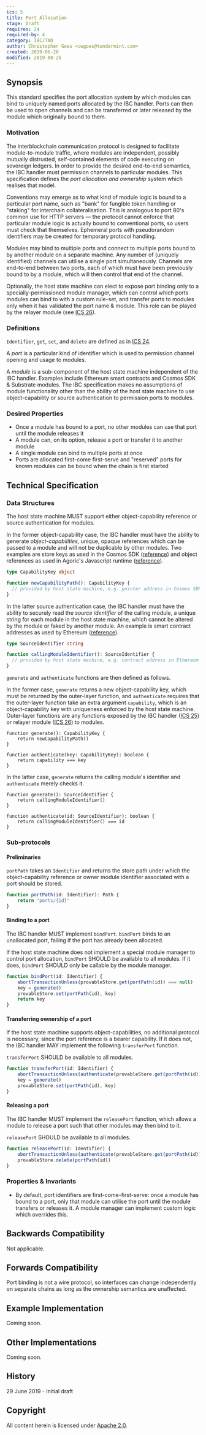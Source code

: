 ```yaml
---
ics: 5
title: Port Allocation
stage: Draft
requires: 24
required-by: 4
category: IBC/TAO
author: Christopher Goes <cwgoes@tendermint.com>
created: 2019-06-20
modified: 2019-08-25
---
```


## Synopsis

This standard specifies the port allocation system by which modules can bind to uniquely named ports allocated by the IBC handler.
Ports can then be used to open channels and can be transferred or later released by the module which originally bound to them.

### Motivation

The interblockchain communication protocol is designed to facilitate module-to-module traffic, where modules are independent, possibly mutually distrusted, self-contained
elements of code executing on sovereign ledgers. In order to provide the desired end-to-end semantics, the IBC handler must permission channels to particular modules.
This specification defines the *port allocation and ownership* system which realises that model.

Conventions may emerge as to what kind of module logic is bound to a particular port name, such as "bank" for fungible token handling or "staking" for interchain collateralisation.
This is analogous to port 80's common use for HTTP servers — the protocol cannot enforce that particular module logic is actually bound to conventional ports, so
users must check that themselves. Ephemeral ports with pseudorandom identifiers may be created for temporary protocol handling.

Modules may bind to multiple ports and connect to multiple ports bound to by another module on a separate machine. Any number of (uniquely identified) channels can utilise a single
port simultaneously. Channels are end-to-end between two ports, each of which must have been previously bound to by a module, which will then control that end of the channel.

Optionally, the host state machine can elect to expose port binding only to a specially-permissioned module manager,
which can control which ports modules can bind to with a custom rule-set, and transfer ports to modules only when it
has validated the port name & module. This role can be played by the relayer module (see [ICS 26](../ics-026-relayer-module)).

### Definitions

`Identifier`, `get`, `set`, and `delete` are defined as in [ICS 24](../ics-024-host-requirements).

A *port* is a particular kind of identifier which is used to permission channel opening and usage to modules.

A *module* is a sub-component of the host state machine independent of the IBC handler. Examples include Ethereum smart contracts and Cosmos SDK & Substrate modules.
The IBC specification makes no assumptions of module functionality other than the ability of the host state machine to use object-capability or source authentication to permission ports to modules.

### Desired Properties

- Once a module has bound to a port, no other modules can use that port until the module releases it
- A module can, on its option, release a port or transfer it to another module
- A single module can bind to multiple ports at once
- Ports are allocated first-come first-serve and "reserved" ports for known modules can be bound when the chain is first started

## Technical Specification

### Data Structures

The host state machine MUST support either object-capability reference or source authentication for modules.

In the former object-capability case, the IBC handler must have the ability to generate *object-capabilities*, unique, opaque references
which can be passed to a module and will not be duplicable by other modules. Two examples are store keys as used in the Cosmos SDK ([reference](https://github.com/cosmos/cosmos-sdk/blob/master/store/types/store.go#L224))
and object references as used in Agoric's Javascript runtime ([reference](https://github.com/Agoric/SwingSet)).

```typescript
type CapabilityKey object
```

```typescript
function newCapabilityPath(): CapabilityKey {
  // provided by host state machine, e.g. pointer address in Cosmos SDK
}
```

In the latter source authentication case, the IBC handler must have the ability to securely read the *source identifier* of the calling module,
a unique string for each module in the host state machine, which cannot be altered by the module or faked by another module.
An example is smart contract addresses as used by Ethereum ([reference](https://ethereum.github.io/yellowpaper/paper.pdf)).

```typescript
type SourceIdentifier string
```

```typescript
function callingModuleIdentifier(): SourceIdentifier {
  // provided by host state machine, e.g. contract address in Ethereum
}
```

`generate` and `authenticate` functions are then defined as follows.

In the former case, `generate` returns a new object-capability key, which must be returned by the outer-layer function, and `authenticate` requires that the outer-layer function take an extra argument `capability`, which is an object-capability key with uniqueness enforced by the host state machine. Outer-layer functions are any functions exposed by the IBC handler ([ICS 25](../ics-025-handler-interface)) or relayer module ([ICS 26](../ics-026-relayer-module)) to modules.

```
function generate(): CapabilityKey {
    return newCapabilityPath()
}
```

```
function authenticate(key: CapabilityKey): boolean {
    return capability === key
}
```

In the latter case, `generate` returns the calling module's identifier and `authenticate` merely checks it.

```
function generate(): SourceIdentifier {
    return callingModuleIdentifier()
}
```

```
function authenticate(id: SourceIdentifier): boolean {
    return callingModuleIdentifier() === id
}
```



### Sub-protocols

#### Preliminaries

`portPath` takes an `Identifier` and returns the store path under which the object-capability reference or owner module identifier associated with a port should be stored.

```typescript
function portPath(id: Identifier): Path {
    return "ports/{id}"
}
```

#### Binding to a port

The IBC handler MUST implement `bindPort`. `bindPort` binds to an unallocated port, failing if the port has already been allocated.

If the host state machine does not implement a special module manager to control port allocation, `bindPort` SHOULD be available to all modules. If it does, `bindPort` SHOULD only be callable by the module manager.

```typescript
function bindPort(id: Identifier) {
    abortTransactionUnless(provableStore.get(portPath(id)) === null)
    key = generate()
    provableStore.set(portPath(id), key)
    return key
}
```

#### Transferring ownership of a port

If the host state machine supports object-capabilities, no additional protocol is necessary, since the port reference is a bearer capability. If it does not, the IBC handler MAY implement the following `transferPort` function.

`transferPort` SHOULD be available to all modules.

```typescript
function transferPort(id: Identifier) {
    abortTransactionUnless(authenticate(provableStore.get(portPath(id))))
    key = generate()
    provableStore.set(portPath(id), key)
}
```

#### Releasing a port

The IBC handler MUST implement the `releasePort` function, which allows a module to release a port such that other modules may then bind to it.

`releasePort` SHOULD be available to all modules.

```typescript
function releasePort(id: Identifier) {
    abortTransactionUnless(authenticate(provableStore.get(portPath(id))))
    provableStore.delete(portPath(id))
}
```

### Properties & Invariants

- By default, port identifiers are first-come-first-serve: once a module has bound to a port, only that module can utilise the port until the module transfers or releases it. A module manager can implement custom logic which overrides this.

## Backwards Compatibility

Not applicable.

## Forwards Compatibility

Port binding is not a wire protocol, so interfaces can change independently on separate chains as long as the ownership semantics are unaffected.

## Example Implementation

Coming soon.

## Other Implementations

Coming soon.

## History

29 June 2019 - Initial draft

## Copyright

All content herein is licensed under [Apache 2.0](https://www.apache.org/licenses/LICENSE-2.0).
